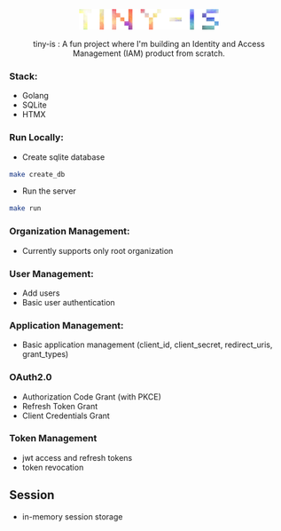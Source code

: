 <div align="center">

<picture>
  <source media="(prefers-color-scheme: light)" srcset="/docs/logo.png">
  <img alt="tiny corp logo" src="/docs/logo.png" width="50%" height="50%">
</picture>

tiny-is : A fun project where I'm building an Identity and Access Management (IAM) product from scratch.

</div>

### Stack:
- Golang
- SQLite
- HTMX

### Run Locally:

- Create sqlite database
```bash
make create_db
```
- Run the server
```bash
make run
```

### Organization Management:
- Currently supports only root organization

### User Management:
- Add users
- Basic user authentication

### Application Management:
- Basic application management (client_id, client_secret, redirect_uris, grant_types)

### OAuth2.0
- Authorization Code Grant (with PKCE)
- Refresh Token Grant
- Client Credentials Grant

### Token Management
- jwt access and refresh tokens
- token revocation

## Session
- in-memory session storage


